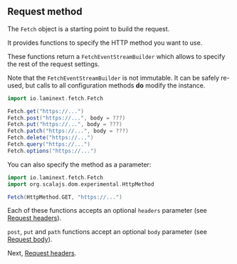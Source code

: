 ## Request method

The `Fetch` object is a starting point to build the request. 

It provides functions to specify the HTTP method you want to use. 

These functions return a `FetchEventStreamBuilder` which allows to specify the rest of the request settings.

Note that the `FetchEventStreamBuilder` is not immutable. It can be safely re-used, but calls to all configuration 
methods **do** modify the instance.

```scala
import io.laminext.fetch.Fetch

Fetch.get("https://...")
Fetch.post("https://...", body = ???)
Fetch.put("https://...", body = ???)
Fetch.patch("https://...", body = ???)
Fetch.delete("https://...")
Fetch.query("https://...")
Fetch.options("https://...")
```

You can also specify the method as a parameter:

```scala
import io.laminext.fetch.Fetch
import org.scalajs.dom.experimental.HttpMethod

Fetch(HttpMethod.GET, "https://...")
```

Each of these functions accepts an optional `headers` parameter (see [Request headers](/fetch/request-headers)).

`post`, `put` and `path` functions accept an optional `body` parameter (see [Request body](/fetch/request-body)).

Next, [Request headers](/fetch/request-headers).
